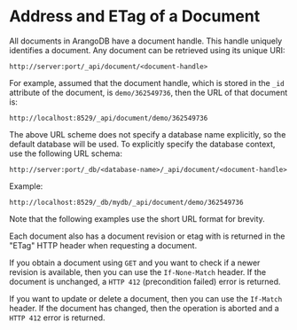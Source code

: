 <a name="address_and_etag_of_a_document"></a>
# Address and ETag of a Document

All documents in ArangoDB have a document handle. This handle uniquely identifies 
a document. Any document can be retrieved using its unique URI:

    http://server:port/_api/document/<document-handle>

For example, assumed that the document handle, which is stored in the `_id`
attribute of the document, is `demo/362549736`, then the URL of that document
is:

    http://localhost:8529/_api/document/demo/362549736

The above URL scheme does not specify a database name explicitly, so the 
default database will be used. To explicitly specify the database context, use
the following URL schema:

    http://server:port/_db/<database-name>/_api/document/<document-handle>

Example:

    http://localhost:8529/_db/mydb/_api/document/demo/362549736

Note that the following examples use the short URL format for brevity.

Each document also has a document revision or etag with is returned in the
"ETag" HTTP header when requesting a document.

If you obtain a document using `GET` and you want to check if a newer revision
is available, then you can use the `If-None-Match` header. If the document is
unchanged, a `HTTP 412` (precondition failed) error is returned.

If you want to update or delete a document, then you can use the `If-Match`
header. If the document has changed, then the operation is aborted and a `HTTP
412` error is returned.

